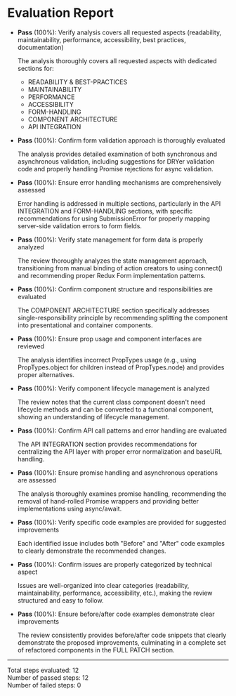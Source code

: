 # Evaluation Report

- **Pass** (100%): Verify analysis covers all requested aspects (readability, maintainability, performance, accessibility, best practices, documentation)
  
  The analysis thoroughly covers all requested aspects with dedicated sections for:
  - READABILITY & BEST-PRACTICES
  - MAINTAINABILITY
  - PERFORMANCE
  - ACCESSIBILITY
  - FORM-HANDLING
  - COMPONENT ARCHITECTURE
  - API INTEGRATION
  
- **Pass** (100%): Confirm form validation approach is thoroughly evaluated

  The analysis provides detailed examination of both synchronous and asynchronous validation, including suggestions for DRYer validation code and properly handling Promise rejections for async validation.

- **Pass** (100%): Ensure error handling mechanisms are comprehensively assessed

  Error handling is addressed in multiple sections, particularly in the API INTEGRATION and FORM-HANDLING sections, with specific recommendations for using SubmissionError for properly mapping server-side validation errors to form fields.

- **Pass** (100%): Verify state management for form data is properly analyzed

  The review thoroughly analyzes the state management approach, transitioning from manual binding of action creators to using connect() and recommending proper Redux Form implementation patterns.

- **Pass** (100%): Confirm component structure and responsibilities are evaluated

  The COMPONENT ARCHITECTURE section specifically addresses single-responsibility principle by recommending splitting the component into presentational and container components.

- **Pass** (100%): Ensure prop usage and component interfaces are reviewed

  The analysis identifies incorrect PropTypes usage (e.g., using PropTypes.object for children instead of PropTypes.node) and provides proper alternatives.

- **Pass** (100%): Verify component lifecycle management is analyzed

  The review notes that the current class component doesn't need lifecycle methods and can be converted to a functional component, showing an understanding of lifecycle management.

- **Pass** (100%): Confirm API call patterns and error handling are evaluated

  The API INTEGRATION section provides recommendations for centralizing the API layer with proper error normalization and baseURL handling.

- **Pass** (100%): Ensure promise handling and asynchronous operations are assessed

  The analysis thoroughly examines promise handling, recommending the removal of hand-rolled Promise wrappers and providing better implementations using async/await.

- **Pass** (100%): Verify specific code examples are provided for suggested improvements

  Each identified issue includes both "Before" and "After" code examples to clearly demonstrate the recommended changes.

- **Pass** (100%): Confirm issues are properly categorized by technical aspect

  Issues are well-organized into clear categories (readability, maintainability, performance, accessibility, etc.), making the review structured and easy to follow.

- **Pass** (100%): Ensure before/after code examples demonstrate clear improvements

  The review consistently provides before/after code snippets that clearly demonstrate the proposed improvements, culminating in a complete set of refactored components in the FULL PATCH section.

---

Total steps evaluated: 12  
Number of passed steps: 12  
Number of failed steps: 0